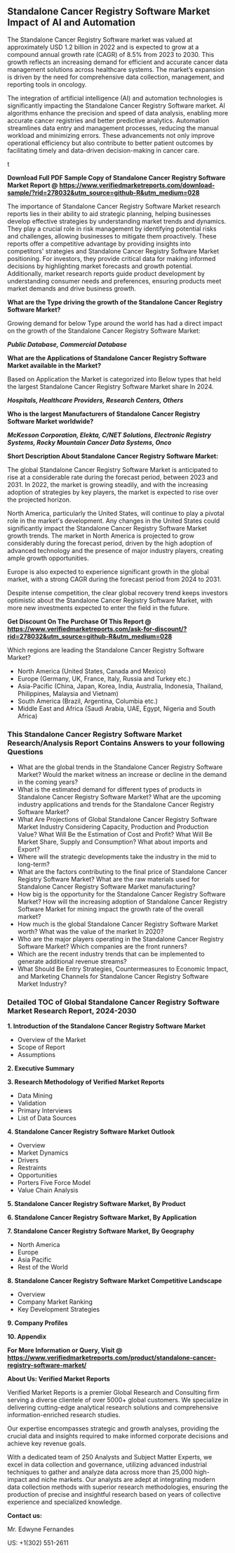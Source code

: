 <h2>Standalone Cancer Registry Software Market Impact of AI and Automation</h2><p>The Standalone Cancer Registry Software market was valued at approximately USD 1.2 billion in 2022 and is expected to grow at a compound annual growth rate (CAGR) of 8.5% from 2023 to 2030. This growth reflects an increasing demand for efficient and accurate cancer data management solutions across healthcare systems. The market’s expansion is driven by the need for comprehensive data collection, management, and reporting tools in oncology.</p><p>The integration of artificial intelligence (AI) and automation technologies is significantly impacting the Standalone Cancer Registry Software market. AI algorithms enhance the precision and speed of data analysis, enabling more accurate cancer registries and better predictive analytics. Automation streamlines data entry and management processes, reducing the manual workload and minimizing errors. These advancements not only improve operational efficiency but also contribute to better patient outcomes by facilitating timely and data-driven decision-making in cancer care.</p>t</p><p id="" class=""><strong>Download Full PDF Sample Copy of Standalone Cancer Registry Software Market Report @ <a href="https://www.verifiedmarketreports.com/download-sample/?rid=278032&utm_source=github-R&utm_medium=028" target="_blank">https://www.verifiedmarketreports.com/download-sample/?rid=278032&utm_source=github-R&utm_medium=028</a></strong></p><p>The importance of&nbsp;Standalone Cancer Registry Software Market research reports lies in their ability to aid strategic planning, helping businesses develop effective strategies by understanding market trends and dynamics. They play a crucial role in risk management by identifying potential risks and challenges, allowing businesses to mitigate them proactively. These reports offer a competitive advantage by providing insights into competitors' strategies and Standalone Cancer Registry Software Market positioning. For investors, they provide critical data for making informed decisions by highlighting market forecasts and growth potential. Additionally, market research reports guide product development by understanding consumer needs and preferences, ensuring products meet market demands and drive business growth.</p><p><strong>What are the&nbsp;Type driving the growth of the Standalone Cancer Registry Software Market?</strong></p><p id="" class="">Growing demand for below Type around the world has had a direct impact on the growth of the Standalone Cancer Registry Software Market:</p><em><strong>Public Database, Commercial Database</strong></em></p><strong>What are the&nbsp;Applications&nbsp;of Standalone Cancer Registry Software Market available in the Market?</strong></p><p id="" class="">Based on Application the Market is categorized into Below types that held the largest Standalone Cancer Registry Software Market share In 2024.</p><em><strong>Hospitals, Healthcare Providers, Research Centers, Others</strong></em></p><strong>Who is the largest Manufacturers of Standalone Cancer Registry Software Market worldwide?</strong></p><p><em><strong>McKesson Corporation, Elekta, C/NET Solutions, Electronic Registry Systems, Rocky Mountain Cancer Data Systems, Onco</strong></em></p><p id="" class=""><strong>Short Description About Standalone Cancer Registry Software Market:</strong></p><p>The global Standalone Cancer Registry Software Market is anticipated to rise at a considerable rate during the forecast period, between 2023 and 2031. In 2022, the market is growing steadily, and with the increasing adoption of strategies by key players, the market is expected to rise over the projected horizon.</p><p>North America, particularly the United States, will continue to play a pivotal role in the market's development. Any changes in the United States could significantly impact the Standalone Cancer Registry Software Market growth trends. The market in North America is projected to grow considerably during the forecast period, driven by the high adoption of advanced technology and the presence of major industry players, creating ample growth opportunities.</p><p>Europe is also expected to experience significant growth in the global market, with a strong CAGR during the forecast period from 2024 to 2031.</p><p>Despite intense competition, the clear global recovery trend keeps investors optimistic about the Standalone Cancer Registry Software Market, with more new investments expected to enter the field in the future.</p><p id="" class=""><strong>Get Discount On The Purchase Of This Report @ <a href="https://www.verifiedmarketreports.com/ask-for-discount/?rid=278032&utm_source=github-R&utm_medium=028" target="_blank">https://www.verifiedmarketreports.com/ask-for-discount/?rid=278032&utm_source=github-R&utm_medium=028</a></strong></p>Which regions are leading the Standalone Cancer Registry Software Market?</p><ul><li>North America (United States, Canada and Mexico)</li><li>Europe (Germany, UK, France, Italy, Russia and Turkey etc.)</li><li>Asia-Pacific (China, Japan, Korea, India, Australia, Indonesia, Thailand, Philippines, Malaysia and Vietnam)</li><li>South America (Brazil, Argentina, Columbia etc.)</li><li>Middle East and Africa (Saudi Arabia, UAE, Egypt, Nigeria and South Africa)</li></ul><h3 id="" class="">This Standalone Cancer Registry Software Market Research/Analysis Report Contains Answers to your following Questions</h3><ul><li>What are the global trends in the Standalone Cancer Registry Software Market? Would the market witness an increase or decline in the demand in the coming years?</li><li>What is the estimated demand for different types of products in Standalone Cancer Registry Software Market? What are the upcoming industry applications and trends for the Standalone Cancer Registry Software Market?</li><li>What Are Projections of Global Standalone Cancer Registry Software Market Industry Considering Capacity, Production and Production Value? What Will Be the Estimation of Cost and Profit? What Will Be Market Share, Supply and Consumption? What about imports and Export?</li><li>Where will the strategic developments take the industry in the mid to long-term?</li><li>What are the factors contributing to the final price of Standalone Cancer Registry Software Market? What are the raw materials used for Standalone Cancer Registry Software Market manufacturing?</li><li>How big is the opportunity for the Standalone Cancer Registry Software Market? How will the increasing adoption of Standalone Cancer Registry Software Market for mining impact the growth rate of the overall market?</li><li>How much is the global Standalone Cancer Registry Software Market worth? What was the value of the market In 2020?</li><li>Who are the major players operating in the Standalone Cancer Registry Software Market? Which companies are the front runners?</li><li>Which are the recent industry trends that can be implemented to generate additional revenue streams?</li><li>What Should Be Entry Strategies, Countermeasures to Economic Impact, and Marketing Channels for Standalone Cancer Registry Software Market Industry?</li></ul><h3 id="" class="">Detailed TOC of Global Standalone Cancer Registry Software Market Research Report, 2024-2030</h3><p id="" class=""><strong>1. Introduction of the Standalone Cancer Registry Software Market</strong></p><ul><li>Overview of the Market</li><li>Scope of Report</li><li>Assumptions</li></ul><p id="" class=""><strong>2. Executive Summary</strong></p><p id="" class=""><strong>3. Research Methodology of Verified Market Reports</strong></p><ul><li>Data Mining</li><li>Validation</li><li>Primary Interviews</li><li>List of Data Sources</li></ul><p id="" class=""><strong>4. Standalone Cancer Registry Software Market Outlook</strong></p><ul><li>Overview</li><li>Market Dynamics</li><li>Drivers</li><li>Restraints</li><li>Opportunities</li><li>Porters Five Force Model</li><li>Value Chain Analysis</li></ul><p id="" class=""><strong>5. Standalone Cancer Registry Software Market, By Product</strong></p><p id="" class=""><strong>6. Standalone Cancer Registry Software Market, By Application</strong></p><p id="" class=""><strong>7. Standalone Cancer Registry Software Market, By Geography</strong></p><ul><li>North America</li><li>Europe</li><li>Asia Pacific</li><li>Rest of the World</li></ul><p id="" class=""><strong>8. Standalone Cancer Registry Software Market Competitive Landscape</strong></p><ul><li>Overview</li><li>Company Market Ranking</li><li>Key Development Strategies</li></ul><p id="" class=""><strong>9. Company Profiles</strong></p><p id="" class=""><strong>10. Appendix</strong></p><p id="" class=""><strong>For More Information or Query, Visit @ <a href="https://www.verifiedmarketreports.com/product/standalone-cancer-registry-software-market/" target="_blank">https://www.verifiedmarketreports.com/product/standalone-cancer-registry-software-market/</a></strong></p><p id="" class=""><strong>About Us: Verified Market Reports</strong></p><p id="" class="">Verified Market Reports is a premier Global Research and Consulting firm serving a diverse clientele of over 5000+ global customers. We specialize in delivering cutting-edge analytical research solutions and comprehensive information-enriched research studies.</p><p id="" class="">Our expertise encompasses strategic and growth analyses, providing the crucial data and insights required to make informed corporate decisions and achieve key revenue goals.</p><p id="" class="">With a dedicated team of 250 Analysts and Subject Matter Experts, we excel in data collection and governance, utilizing advanced industrial techniques to gather and analyze data across more than 25,000 high-impact and niche markets. Our analysts are adept at integrating modern data collection methods with superior research methodologies, ensuring the production of precise and insightful research based on years of collective experience and specialized knowledge.</p><p id="" class=""><strong>Contact us:</strong></p><p id="" class="">Mr. Edwyne Fernandes</p><p id="" class="">US: +1(302) 551-2611</p>